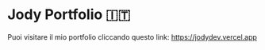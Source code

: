 # Jody Portfolio 🇮🇹

Puoi visitare il mio portfolio cliccando questo link: https://jodydev.vercel.app
